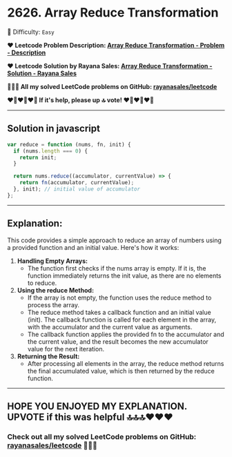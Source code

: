# 2626. Array Reduce Transformation

🌱 Difficulty: `Easy`

**❤️ Leetcode Problem Description: [Array Reduce Transformation - Problem - Description](https://leetcode.com/problems/array-reduce-transformation/)**

**❤️ Leetcode Solution by Rayana Sales: [Array Reduce Transformation - Solution - Rayana Sales](https://leetcode.com/problems/array-reduce-transformation/solutions/5618943/simple-beginner-friendly-2626-array-reduce-transformation/)**

**💁🏻‍♀️ All my solved LeetCode problems on GitHub: [rayanasales/leetcode](https://github.com/rayanasales/leetcode)**

**❤️‍🔥❤️‍🔥❤️‍🔥 If it's help, please up 🔝 vote! ❤️‍🔥❤️‍🔥❤️‍🔥**

---

## Solution in javascript

```js
var reduce = function (nums, fn, init) {
  if (nums.length === 0) {
    return init;
  }

  return nums.reduce((accumulator, currentValue) => {
    return fn(accumulator, currentValue);
  }, init); // initial value of accumulator
};
```

---

## Explanation:

This code provides a simple approach to reduce an array of numbers using a provided function and an initial value. Here's how it works:

1. **Handling Empty Arrays:**
   - The function first checks if the nums array is empty. If it is, the function immediately returns the init value, as there are no elements to reduce.
2. **Using the reduce Method:**
   - If the array is not empty, the function uses the reduce method to process the array.
   - The reduce method takes a callback function and an initial value (init). The callback function is called for each element in the array, with the accumulator and the current value as arguments.
   - The callback function applies the provided fn to the accumulator and the current value, and the result becomes the new accumulator value for the next iteration.
3. **Returning the Result:**
   - After processing all elements in the array, the reduce method returns the final accumulated value, which is then returned by the reduce function.

---

## HOPE YOU ENJOYED MY EXPLANATION. UPVOTE if this was helpful 🔝🔝🔝❤️❤️❤️

### Check out all my solved LeetCode problems on GitHub: [rayanasales/leetcode](https://github.com/rayanasales/leetcode) 🤙😚🤘
